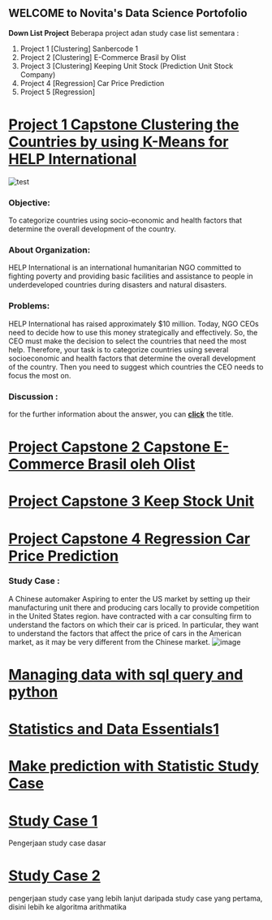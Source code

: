 ## WELCOME to Novita's Data Science Portofolio

**Down List Project**
 Beberapa project adan study case list sementara :
 
1. Project 1 [Clustering] Sanbercode 1
2. Project 2 [Clustering] E-Commerce Brasil by Olist
3. Project 3 [Clustering] Keeping Unit Stock (Prediction Unit Stock Company)
4. Project 4 [Regression] Car Price Prediction
5. Project 5 [Regression]  


# [Project 1 Capstone Clustering the Countries by using K-Means for HELP International](https://github.com/NovitaDian20/Nov_Portofolio_DataScience/blob/main/Project1_Clustering/Clustering_1.ipynb)


![test](https://www.gannett-cdn.com/media/2019/06/30/USATODAY/usatsports/247WallSt.com-247WS-557266-burundi.jpg?crop=1365,768,x0,y0&width=660&height=372&format=pjpg&auto=webp)

### Objective: 

To categorize countries using socio-economic and health factors that determine the overall development of the country.

### About Organization:

HELP International is an international humanitarian NGO committed to fighting poverty and providing basic facilities and assistance to people in underdeveloped countries during disasters and natural disasters.

### Problems:

HELP International has raised approximately $10 million. Today, NGO CEOs need to decide how to use this money strategically and effectively. So, the CEO must make the decision to select the countries that need the most help. Therefore, your task is to categorize countries using several socioeconomic and health factors that determine the overall development of the country. Then you need to suggest which countries the CEO needs to focus the most on. 

### Discussion :
for the further information about the answer, you can **[click](https://github.com/NovitaDian20/Nov_Portofolio_DataScience/blob/main/Project1_Clustering/Clustering_1.ipynb)** the title. 


# [Project Capstone 2 Capstone E-Commerce Brasil oleh Olist](https://github.com/NovitaDian20/Portofolio-Data-/blob/main/Project2_Capstone/Capstone%20E-Commerce%20Brasil%20oleh%20Olist.ipynb)

# [Project Capstone 3 Keep Stock Unit](https://github.com/NovitaDian20/Portofolio-Data-/blob/main/Project3_Clustering%20Unit%20Stock/Project2_Clustering_Stock_unit.ipynb)

# [Project Capstone 4 Regression Car Price Prediction](https://github.com/NovitaDian20/Portofolio-Data-/blob/main/Project4_Regression_Prediction%20Car%20Price/Capstone_International_Certificated_Car_Price_Regression_Novita.ipynb)

### Study Case :
A Chinese automaker Aspiring to enter the US market by setting up their manufacturing unit there and producing cars locally to provide competition in the United States region. have contracted with a car consulting firm to understand the factors on which their car is priced. In particular, they want to understand the factors that affect the price of cars in the American market, as it may be very different from the Chinese market.
![image](https://user-images.githubusercontent.com/86830913/154399938-cfc944f1-33cc-4338-9ea8-e5aa9ebd4081.png)


# [Managing data with sql query and python](https://github.com/NovitaDian20/Nov_Portofolio_DataScience/tree/main/Project_Databased)

# [Statistics and Data Essentials1](https://github.com/NovitaDian20/Nov_Portofolio_DataScience/blob/main/Statistics%20and%20Data%20Essentials1.ipynb)

# [Make prediction with Statistic Study Case](https://github.com/NovitaDian20/Nov_Portofolio_DataScience/blob/main/Make%20prediction%20with%20Statistic%20Study%20Case.ipynb)

# [Study Case 1](https://github.com/NovitaDian20/Nov_Portofolio_DataScience/blob/main/Jawaban%20Python%20Basics%20Study%20case.ipynb)
Pengerjaan study case dasar 

# [Study Case 2](https://github.com/NovitaDian20/Nov_Portofolio_DataScience/blob/main/Jawab%20Study%20Case.ipynb)
pengerjaan study case yang lebih lanjut daripada study case yang pertama, disini lebih ke algoritma arithmatika










